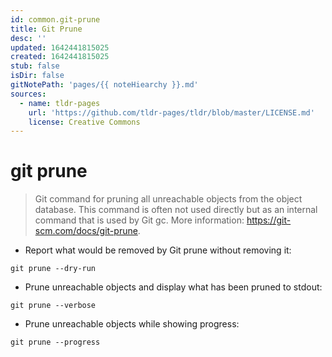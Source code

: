 ```yaml
---
id: common.git-prune
title: Git Prune
desc: ''
updated: 1642441815025
created: 1642441815025
stub: false
isDir: false
gitNotePath: 'pages/{{ noteHiearchy }}.md'
sources:
  - name: tldr-pages
    url: 'https://github.com/tldr-pages/tldr/blob/master/LICENSE.md'
    license: Creative Commons
---
```

# git prune

> Git command for pruning all unreachable objects from the object database.
> This command is often not used directly but as an internal command that is used by Git gc.
> More information: <https://git-scm.com/docs/git-prune>.

- Report what would be removed by Git prune without removing it:

`git prune --dry-run`

- Prune unreachable objects and display what has been pruned to stdout:

`git prune --verbose`

- Prune unreachable objects while showing progress:

`git prune --progress`


